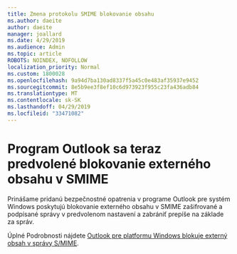 ```yaml
---
title: Zmena protokolu SMIME blokovanie obsahu
ms.author: daeite
author: daeite
manager: joallard
ms.date: 4/29/2019
ms.audience: Admin
ms.topic: article
ROBOTS: NOINDEX, NOFOLLOW
localization_priority: Normal
ms.custom: 1800028
ms.openlocfilehash: 9a94d7ba130ad8337f5a45c0e483af35937e9452
ms.sourcegitcommit: 8e5b9ee3f8ef10c6d973923f955c23fa436adb84
ms.translationtype: MT
ms.contentlocale: sk-SK
ms.lasthandoff: 04/29/2019
ms.locfileid: "33471082"
---
```

# <a name="outlook-will-now-default-block-external-content-in-smime"></a>Program Outlook sa teraz predvolené blokovanie externého obsahu v SMIME

Prinášame pridanú bezpečnostné opatrenia v programe Outlook pre systém Windows poskytujú blokovanie externého obsahu v SMIME zašifrované a podpísané správy v predvolenom nastavení a zabrániť prepíše na základe za správ.

Úplné Podrobnosti nájdete [Outlook pre platformu Windows blokuje externý obsah v správy S/MIME](https://support.office.com/article/2d3a4af1-fe41-475f-a888-fc7b997d112e). 